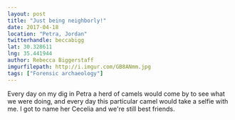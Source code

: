 ```yaml
---
layout: post
title: "Just being neighborly!"
date: 2017-04-18
location: "Petra, Jordan"
twitterhandle: beccabigg
lat: 30.328611
lng: 35.441944
author: Rebecca Biggerstaff
imgurfilepath: http://i.imgur.com/GB8ANmm.jpg
tags: ["Forensic archaeology"]
---
```


Every day on my dig in Petra a herd of camels would come by to see what we were doing, and every day this particular camel would take a selfie with me. I got to name her Cecelia and we're still best friends. 